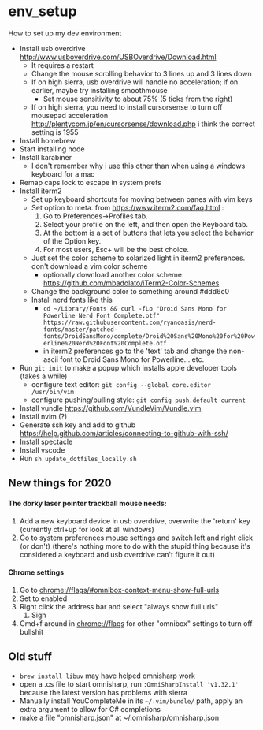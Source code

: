 # env_setup
How to set up my dev environment

* Install usb overdrive http://www.usboverdrive.com/USBOverdrive/Download.html
  * It requires a restart
  * Change the mouse scrolling behavior to 3 lines up and 3 lines down
  * If on high sierra, usb overdrive will handle no acceleration; if on earlier, maybe try installing smoothmouse
    * Set mouse sensitivity to about 75% (5 ticks from the right)
  * If on high sierra, you need to install cursorsense to turn off mousepad acceleration 
    http://plentycom.jp/en/cursorsense/download.php i think the correct setting is 1955
* Install homebrew
* Start installing node 
* Install karabiner 
  * I don't remember why i use this other than when using a windows keyboard for a mac
* Remap caps lock to escape in system prefs
* Install iterm2
  * Set up keyboard shortcuts for moving between panes with vim keys
  * Set option to meta. from https://www.iterm2.com/faq.html :
    1. Go to Preferences->Profiles tab. 
    2. Select your profile on the left, and then open the Keyboard tab. 
    3. At the bottom is a set of buttons that lets you select the behavior of the Option key. 
    4. For most users, Esc+ will be the best choice.
  * Just set the color scheme to solarized light in iterm2 preferences. don't download a vim color scheme
    * optionally download another color scheme:
      https://github.com/mbadolato/iTerm2-Color-Schemes
  * Change the background color to something around #ddd6c0
  * Install nerd fonts like this
    * `cd ~/Library/Fonts && curl -fLo "Droid Sans Mono for Powerline Nerd Font Complete.otf" https://raw.githubusercontent.com/ryanoasis/nerd-fonts/master/patched-fonts/DroidSansMono/complete/Droid%20Sans%20Mono%20for%20Powerline%20Nerd%20Font%20Complete.otf`
    * in iterm2 preferences go to the 'text' tab and change the non-ascii font to Droid Sans Mono for Powerline... etc.
* Run `git init` to make a popup which installs apple developer tools (takes a while)
  * configure text editor: `git config --global core.editor /usr/bin/vim`
  * configure pushing/pulling style: `git config push.default current`
* Install vundle https://github.com/VundleVim/Vundle.vim
* Install nvim (?)
* Generate ssh key and add to github https://help.github.com/articles/connecting-to-github-with-ssh/
* Install spectacle
* Install vscode
* Run `sh update_dotfiles_locally.sh`
    
## New things for 2020

#### The dorky laser pointer trackball mouse needs:
  1. Add a new keyboard device in usb overdrive, overwrite the 'return' key 
     (currently ctrl+up for look at all windows)
  2. Go to system preferences mouse settings and switch left and right click
     (or don't) (there's nothing more to do with the stupid thing because
     it's considered a keyboard and usb overdrive can't figure it out)

#### Chrome settings

1. Go to <chrome://flags/#omnibox-context-menu-show-full-urls>
2. Set to enabled
3. Right click the address bar and select "always show full urls"
    1. Sigh
4. Cmd+f around in <chrome://flags> for other "omnibox" settings to turn
    off bullshit

## Old stuff

* `brew install libuv` may have helped omnisharp work
* open a .cs file to start omnisharp, run `:OmniSharpInstall 'v1.32.1'` because the latest version has problems with sierra
* Manually install YouCompleteMe in its `~/.vim/bundle/` path, apply an extra argument to allow for C# completions
* make a file "omnisharp.json" at ~/.omnisharp/omnisharp.json 

